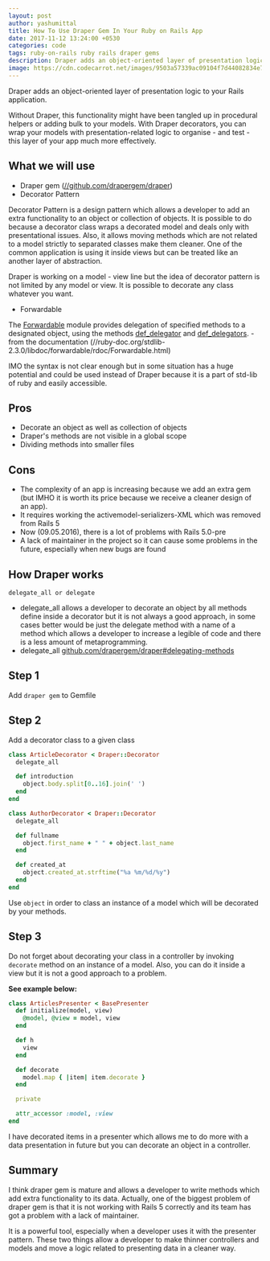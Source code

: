 ```yaml
---
layout: post
author: yashumittal
title: How To Use Draper Gem In Your Ruby on Rails App
date: 2017-11-12 13:24:00 +0530
categories: code
tags: ruby-on-rails ruby rails draper gems
description: Draper adds an object-oriented layer of presentation logic to your Rails application. Without Draper, this functionality might have been tangled up in procedural helpers or adding bulk to your models.
image: https://cdn.codecarrot.net/images/9503a57339ac09104f7d44082834e709.jpg
---
```


Draper adds an object-oriented layer of presentation logic to your Rails application.

Without Draper, this functionality might have been tangled up in procedural helpers or adding bulk to your models. With Draper decorators, you can wrap your models with presentation-related logic to organise - and test - this layer of your app much more effectively.

## What we will use

* Draper gem ([//github.com/drapergem/draper](//github.com/drapergem/draper))
* Decorator Pattern

Decorator Pattern is a design pattern which allows a developer to add an extra functionality to an object or collection of objects. It is possible to do because a decorator class wraps a decorated model and deals only with presentational issues. Also, it allows moving methods which are not related to a model strictly to separated classes make them cleaner. One of the common application is using it inside views but can be treated like an another layer of abstraction.

Draper is working on a model - view line but the idea of decorator pattern is not limited by any model or view. It is possible to decorate any class whatever you want.

* Forwardable

The [Forwardable](//ruby-doc.org/stdlib-2.3.0/libdoc/forwardable/rdoc/Forwardable.html) module provides delegation of specified methods to a designated object, using the methods [def_delegator](//ruby-doc.org/stdlib-2.3.0/libdoc/forwardable/rdoc/Forwardable.html#method-i-def_delegator) and [def_delegators](//ruby-doc.org/stdlib-2.3.0/libdoc/forwardable/rdoc/Forwardable.html#method-i-def_delegators). - from the documentation (//ruby-doc.org/stdlib-2.3.0/libdoc/forwardable/rdoc/Forwardable.html)

IMO the syntax is not clear enough but in some situation has a huge potential and could be used instead of Draper because it is a part of std-lib of ruby and easily accessible.

## Pros

* Decorate an object as well as collection of objects
* Draper's methods are not visible in a global scope
* Dividing methods into smaller files

## Cons

* The complexity of an app is increasing because we add an extra gem (but IMHO it is worth its price because we receive a cleaner design of an app).
* It requires working the activemodel-serializers-XML which was removed from Rails 5
* Now (09.05.2016), there is a lot of problems with Rails 5.0-pre
* A lack of maintainer in the project so it can cause some problems in the future, especially when new bugs are found

## How Draper works

`delegate_all or delegate`

* delegate_all allows a developer to decorate an object by all methods define inside a decorator but it is not always a good approach, in some cases better would be just the delegate method with a name of a method which allows a developer to increase a legible of code and there is a less amount of metaprogramming.
* delegate_all [github.com/drapergem/draper#delegating-methods](//github.com/drapergem/draper#delegating-methods)

## Step 1

Add `draper gem` to Gemfile

## Step 2

Add a decorator class to a given class

```rb
class ArticleDecorator < Draper::Decorator
  delegate_all

  def introduction
    object.body.split[0..16].join(' ')
  end
end
```

```rb
class AuthorDecorator < Draper::Decorator
  delegate_all

  def fullname
    object.first_name + " " + object.last_name
  end

  def created_at
    object.created_at.strftime("%a %m/%d/%y")
  end
end
```

Use `object` in order to class an instance of a model which will be decorated by your methods.

## Step 3

Do not forget about decorating your class in a controller by invoking `decorate` method on an instance of a model. Also, you can do it inside a view but it is not a good approach to a problem.

**See example below:**

```rb
class ArticlesPresenter < BasePresenter
  def initialize(model, view)
    @model, @view = model, view
  end

  def h
    view
  end

  def decorate
    model.map { |item| item.decorate }
  end

  private

  attr_accessor :model, :view
end
```

I have decorated items in a presenter which allows me to do more with a data presentation in future but you can decorate an object in a controller.

## Summary

I think draper gem is mature and allows a developer to write methods which add extra functionality to its data. Actually, one of the biggest problem of draper gem is that it is not working with Rails 5 correctly and its team has got a problem with a lack of maintainer.

It is a powerful tool, especially when a developer uses it with the presenter pattern. These two things allow a developer to make thinner controllers and models and move a logic related to presenting data in a cleaner way.
